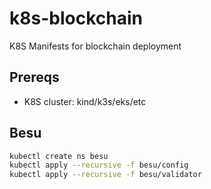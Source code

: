 # k8s-blockchain

K8S Manifests for blockchain deployment

## Prereqs

* K8S cluster: kind/k3s/eks/etc

## Besu

```sh
kubectl create ns besu
kubectl apply --recursive -f besu/config
kubectl apply --recursive -f besu/validator
```
